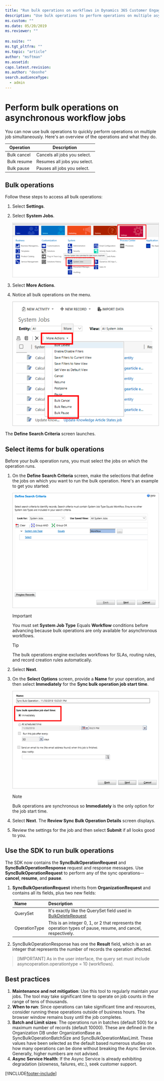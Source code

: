 ```yaml
---
title: "Run bulk operations on workflows in Dynamics 365 Customer Engagement (on-premises)"
description: "Use bulk operations to perform operations on multiple asynchronous workflow jobs simultaneously. Learn how to run operations like cancel, pause, and resume."
ms.custom: ""
ms.date: 05/20/2019
ms.reviewer: ""

ms.suite: ""
ms.tgt_pltfrm: ""
ms.topic: "article"
author: "msftman"
ms.assetid: 
caps.latest.revision:
ms.author: "deonhe"
search.audienceType: 
  - admin
---
```


# Perform bulk operations on asynchronous workflow jobs

You can now use bulk operations to quickly perform operations on multiple job simultaneously. Here's an overview of the operations and what they do.

Operation|Description
----|-----
Bulk cancel|Cancels all jobs you select.
Bulk resume|Resumes all jobs you select.
Bulk pause|Pauses all jobs you select.


## Bulk operations

Follow these steps to access all bulk operations:

1. Select **Settings**.
1. Select **System Jobs**.

    ![System jobs settings area.](media/bulk-sync-operations/settings-system-jobs.png)

1. Select **More Actions**.
1. Notice all bulk operations on the menu.

    ![Bulk operations listed under actions menu.](media/bulk-sync-operations/more-actions.png)

The **Define Search Criteria** screen launches. 

## Select items for bulk operations

Before your bulk operation runs, you must select the jobs on which the operation runs. 

1. On the **Define Search Criteria** screen, make the selections that define the jobs on which you want to run the bulk operation. Here's an example to get you started: 

   ![Define search criteria .](media/bulk-sync-operations/define-search-criteria.png)

   >[!IMPORTANT]
   > You must set **System Job Type** Equals **Workflow** conditions before advancing because bulk operations are only available for asynchronous workflows. 

   >[!TIP]
   > The bulk operations engine excludes workflows for SLAs, routing rules, and record creation rules automatically.

1. Select **Next**.
1. On the **Select Options** screen, provide a **Name** for your operation, and then select **Immediately** for the **Sync bulk operation job start time**.

   ![Select bulk operation job to start immediately.](media/bulk-sync-operations/select-immediately.png)

   >[!NOTE]
   >Bulk operations are synchronous so **Immediately** is the only option for the job start time.

1. Select **Next**.
   The **Review Sync Bulk Operation Details** screen displays.
1. Review the settings for the job and then select **Submit** if all looks good to you.

## Use the SDK to run bulk operations

The SDK now contains the **SyncBulkOperationRequest** and **SyncBulkOperationResponse** request and response messages. Use **SyncBulkOperationRequest** to perform any of the sync operations--**cancel**, **resume**, and **pause**. 

1. **SyncBulkOperationRequest** inherits from  **OrganizationRequest** and contains all its fields, plus two new fields:

   Name|Description
   ----|-----
   QuerySet| It's exactly like the QuerySet field used in [BulkDeleteRequest](/previous-versions/dynamicscrm-2016/developers-guide/gg326451%28v%3dcrm.8%29)
   OperationType| This is an integer 0, 1, or 2 that represents the operation types of pause, resume, and cancel, respectively.


1. SyncBulkOperationResponse has one the **Result** field, which is an an integer that represents the number of records the operation affected.

>[IMPORTANT]
>As in the user interface, the query set must include  asyncoperation.operationtype = 10 (workflows).

## Best practices

1.	**Maintenance and not mitigation**: Use this tool to regularly maintain your jobs. The tool may take significant time to operate on job counts in the range of tens of thousands.
1.	**When to run**: Since operations can take significant time and resources, consider running these operations outside of business hours. The browser window remains busy until the job completes.
1.	**Batch and Limit sizes**: The operations run in batches (default 500) for a maximum number of records (default 10000). These are defined in the Organization DB under OrganizationBase as SyncBulkOperationBatchSize and SyncBulkOperationMaxLimit. These values have been selected as the default based numerous studies on how many operations can be done without breaking the Async Service. Generally, higher numbers are not advised.
1.	**Async Service Health**: If the Async Service is already exhibiting degradation (slowness, failures, etc.), seek customer support.


[!INCLUDE[footer-include](../../../includes/footer-banner.md)]
